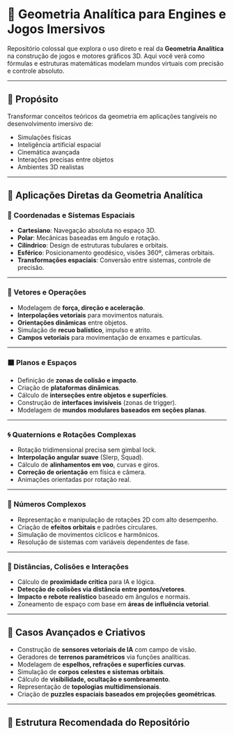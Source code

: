 # 🧠 Geometria Analítica para Engines e Jogos Imersivos

Repositório colossal que explora o uso direto e real da **Geometria Analítica** na construção de jogos e motores gráficos 3D. Aqui você verá como fórmulas e estruturas matemáticas modelam mundos virtuais com precisão e controle absoluto.

---

## 🎯 Propósito

Transformar conceitos teóricos da geometria em aplicações tangíveis no desenvolvimento imersivo de:

- Simulações físicas
- Inteligência artificial espacial
- Cinemática avançada
- Interações precisas entre objetos
- Ambientes 3D realistas

---

## 📌 Aplicações Diretas da Geometria Analítica

### 🔷 Coordenadas e Sistemas Espaciais

- **Cartesiano**: Navegação absoluta no espaço 3D.
- **Polar**: Mecânicas baseadas em ângulo e rotação.
- **Cilíndrico**: Design de estruturas tubulares e orbitais.
- **Esférico**: Posicionamento geodésico, visões 360º, câmeras orbitais.
- **Transformações espaciais**: Conversão entre sistemas, controle de precisão.

---

### 🔶 Vetores e Operações

- Modelagem de **força, direção e aceleração**.
- **Interpolações vetoriais** para movimentos naturais.
- **Orientações dinâmicas** entre objetos.
- Simulação de **recuo balístico**, impulso e atrito.
- **Campos vetoriais** para movimentação de enxames e partículas.

---

### ⬛ Planos e Espaços

- Definição de **zonas de colisão e impacto**.
- Criação de **plataformas dinâmicas**.
- Cálculo de **interseções entre objetos e superfícies**.
- Construção de **interfaces invisíveis** (zonas de trigger).
- Modelagem de **mundos modulares baseados em seções planas**.

---

### 🌀 Quaternions e Rotações Complexas

- Rotação tridimensional precisa sem gimbal lock.
- **Interpolação angular suave** (Slerp, Squad).
- Cálculo de **alinhamentos em voo**, curvas e giros.
- **Correção de orientação** em física e câmera.
- Animações orientadas por rotação real.

---

### 🔺 Números Complexos

- Representação e manipulação de rotações 2D com alto desempenho.
- Criação de **efeitos orbitais** e padrões circulares.
- Simulação de movimentos cíclicos e harmônicos.
- Resolução de sistemas com variáveis dependentes de fase.

---

### 🧱 Distâncias, Colisões e Interações

- Cálculo de **proximidade crítica** para IA e lógica.
- **Detecção de colisões via distância entre pontos/vetores**.
- **Impacto e rebote realístico** baseado em ângulos e normais.
- Zoneamento de espaço com base em **áreas de influência vetorial**.

---

## 🧪 Casos Avançados e Criativos

- Construção de **sensores vetoriais de IA** com campo de visão.
- Geradores de **terrenos paramétricos** via funções analíticas.
- Modelagem de **espelhos, refrações e superfícies curvas**.
- Simulação de **corpos celestes e sistemas orbitais**.
- Cálculo de **visibilidade, ocultação e sombreamento**.
- Representação de **topologias multidimensionais**.
- Criação de **puzzles espaciais baseados em projeções geométricas**.

---

## 📂 Estrutura Recomendada do Repositório

